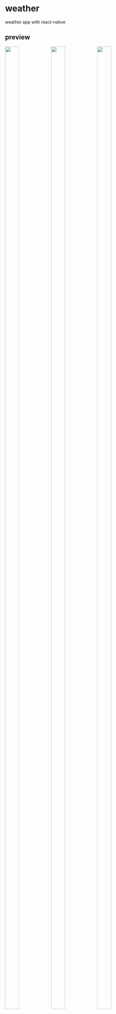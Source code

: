 # weather
weather app with react-native

## preview



<div style = {{display: "flex"}}><img src = "https://user-images.githubusercontent.com/62205797/87154413-25310600-c2f4-11ea-9903-20376c4c3a9e.PNG" width = "30%" height = "90%"><img src = "https://user-images.githubusercontent.com/62205797/87154871-ef405180-c2f4-11ea-90fb-bdda5054d531.PNG" width = "30%" height = "90%"><img src = "https://user-images.githubusercontent.com/62205797/87154428-282bf680-c2f4-11ea-9377-44197390c976.PNG" width = "30%" height = "90%"></div>
